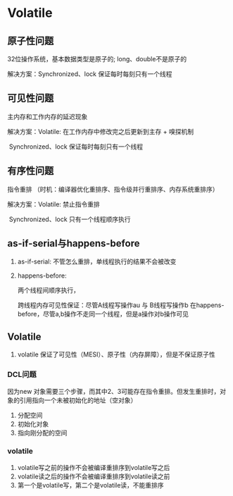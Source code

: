 # Volatile

## 原子性问题

32位操作系统，基本数据类型是原子的;   long、double不是原子的

解决方案：Synchronized、lock 保证每时每刻只有一个线程

## 可见性问题

主内存和工作内存的延迟现象

解决方案：Volatile: 在工作内存中修改完之后更新到主存 + 嗅探机制

​                   Synchronized、lock  保证每时每刻只有一个线程

## 有序性问题

指令重排 （时机：编译器优化重排序、指令级并行重排序、内存系统重排序）

解决方案：Volatile: 禁止指令重排

​                   Synchronized、lock  只有一个线程顺序执行



## as-if-serial与happens-before

1. as-if-serial:
   不管怎么重排，单线程执行的结果不会被改变

2. happens-before:

   两个线程间顺序执行，

   跨线程内存可见性保证：尽管A线程写操作au 与 B线程写操作b 在happens-before，尽管a,b操作不走同一个线程，但是a操作对b操作可见





## Volatile

1. volatile 保证了可见性（MESI）、原子性（内存屏障），但是不保证原子性



### DCL问题

因为new 对象需要三个步骤，而其中2、3可能存在指令重排。但发生重排时，对象的引用指向一个未被初始化的地址（空对象）

1. 分配空间
2. 初始化对象
3. 指向刚分配的空间



### volatile

1. volatile写之前的操作不会被编译重排序到volatile写之后
2. volatile读之后的操作不会被编译重排序到volatile读之前
3. 第一个是volatile写，第二个是volatile读，不能重排序